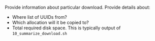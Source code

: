 Provide information about particular download.  Provide details about:

* Where list of UUIDs from?
* Which allocation will it be copied to?
* Total required disk space.  This is typically output of `10_summarize_download.sh`

